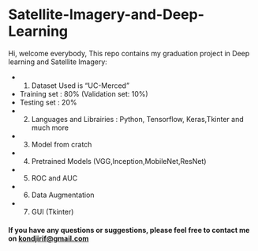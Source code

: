 # Satellite-Imagery-and-Deep-Learning

Hi, welcome everybody,
This repo contains my graduation project in Deep learning and Satellite Imagery:
- 1. Dataset Used is “UC-Merced”
- Training set : 80% (Validation set: 10%)
- Testing set : 20%
- 2. Languages and Librairies : Python, Tensorflow, Keras,Tkinter and much more
- 3. Model from cratch
- 4. Pretrained Models (VGG,Inception,MobileNet,ResNet)
- 5. ROC and AUC
- 6. Data Augmentation 
- 7. GUI (Tkinter)


#### If you have any questions or suggestions, please feel free to contact me on kondjirif@gmail.com
